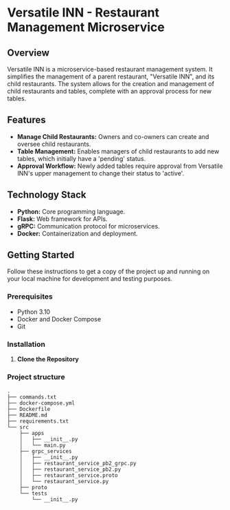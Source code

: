# Versatile INN - Restaurant Management Microservice

## Overview

Versatile INN is a microservice-based restaurant management system. It simplifies the management of a parent restaurant, "Versatile INN", and its child restaurants. The system allows for the creation and management of child restaurants and tables, complete with an approval process for new tables.

## Features

- **Manage Child Restaurants:** Owners and co-owners can create and oversee child restaurants.
- **Table Management:** Enables managers of child restaurants to add new tables, which initially have a 'pending' status.
- **Approval Workflow:** Newly added tables require approval from Versatile INN's upper management to change their status to 'active'.

## Technology Stack

- **Python:** Core programming language.
- **Flask:** Web framework for APIs.
- **gRPC:** Communication protocol for microservices.
- **Docker:** Containerization and deployment.

## Getting Started

Follow these instructions to get a copy of the project up and running on your local machine for development and testing purposes.

### Prerequisites

- Python 3.10
- Docker and Docker Compose
- Git

### Installation

1. **Clone the Repository**


### Project structure
```
.
├── commands.txt
├── docker-compose.yml
├── Dockerfile
├── README.md
├── requirements.txt
└── src
    ├── apps
    │   ├── __init__.py
    │   └── main.py
    ├── grpc_services
    │   ├── __init__.py
    │   ├── restaurant_service_pb2_grpc.py
    │   ├── restaurant_service_pb2.py
    │   ├── restaurant_service.proto
    │   └── restaurant_service.py
    ├── proto
    └── tests
        └── __init__.py
```